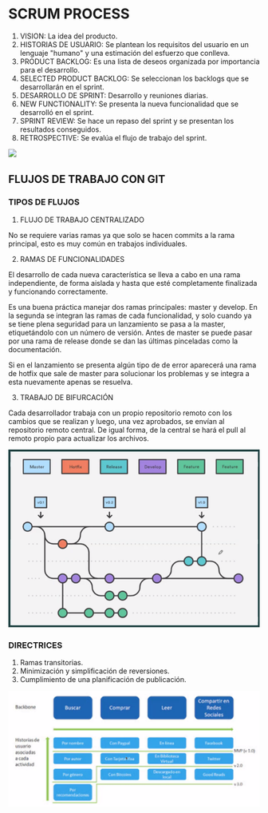 # SCRUM PROCESS

1. VISION: La idea del producto.
2. HISTORIAS DE USUARIO: Se plantean los requisitos del usuario en un lenguaje "humano" y una estimación del esfuerzo que conlleva.
3. PRODUCT BACKLOG: Es una lista de deseos organizada por importancia para el desarrollo.
4. SELECTED PRODUCT BACKLOG: Se seleccionan los backlogs que se desarrollarán en el sprint.
5. DESARROLLO DE SPRINT: Desarrollo y reuniones diarias.
6. NEW FUNCTIONALITY: Se presenta la nueva funcionalidad que se desarrolló en el sprint.
7. SPRINT REVIEW: Se hace un repaso del sprint y se presentan los resultados conseguidos.
8. RETROSPECTIVE: Se evalúa el flujo de trabajo del sprint.

![](./assets/flujo_trabajo01.jpeg)

## FLUJOS DE TRABAJO CON GIT

### TIPOS DE FLUJOS

  1. FLUJO DE TRABAJO CENTRALIZADO

  No se requiere varias ramas ya que solo se hacen commits a la rama principal, esto es muy común en trabajos individuales.

  2. RAMAS DE FUNCIONALIDADES

  El desarrollo de cada nueva característica se lleva a cabo en una rama independiente, de forma aislada y hasta que esté
  completamente finalizada y funcionando correctamente.

  Es una buena práctica manejar dos ramas principales: master y develop. En la segunda se integran las ramas de cada
  funcionalidad, y solo cuando ya se tiene plena seguridad para un lanzamiento se pasa a la master, etiquetándolo con un
  número de versión. Antes de master se puede pasar por una rama de release donde se dan las últimas pinceladas como la
  documentación.

  Si en el lanzamiento se presenta algún tipo de de error aparecerá una rama de hotfix que sale de master para solucionar
  los problemas y se integra a esta nuevamente apenas se resuelva.

  3. TRABAJO DE BIFURCACIÓN

  Cada desarrollador trabaja con un propio repositorio remoto con los cambios que se realizan y luego, una vez aprobados,
  se envían al repositorio remoto central. De igual forma, de la central se hará el pull al remoto propio para actualizar
  los archivos.

![Ramas de funcionalidades](./assets/flujo_trabajo02.png)

### DIRECTRICES

  1. Ramas transitorias.
  2. Minimización y simplificación de reversiones.
  3. Cumplimiento de una planificación de publicación.

![MVP](./assets/flujo_trabajo03.png)
